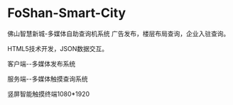 # FoShan-Smart-City

佛山智慧新城-多媒体自助查询机系统
广告发布，楼层布局查询，企业入驻查询。

HTML5技术开发，JSON数据交互。

客户端--多媒体发布系统

服务端--多媒体触摸查询系统

竖屏智能触摸终端1080*1920
